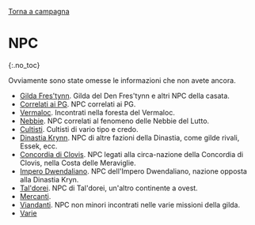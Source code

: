 [Torna a campagna](/xho/campaign)

# NPC
{:.no_toc}

Ovviamente sono state omesse le informazioni che non avete ancora.

- [Gilda Fres'tynn](/xho/npc/frestynn). Gilda del Den Fres'tynn e altri NPC della casata.
- [Correlati ai PG](/xho/npc/pg_related). NPC correlati ai PG.
- [Vermaloc](/xho/npc/vermaloc). Incontrati nella foresta del Vermaloc.
- [Nebbie](/xho/npc/fog). NPC correlati al fenomeno delle Nebbie del Lutto.
- [Cultisti](/xho/npc/cults). Cultisti di vario tipo e credo.
- [Dinastia Krynn](/xho/npc/krynn). NPC di altre fazioni della Dinastia, come gilde rivali, Essek, ecc.
- [Concordia di Clovis](/xho/npc/clovis). NPC legati alla circa-nazione della Concordia di Clovis, nella Costa delle Meraviglie.
- [Impero Dwendaliano](/xho/npc/dwendalian). NPC dell'Impero Dwendaliano, nazione opposta alla Dinastia Kryn.
- [Tal'dorei](/xho/npc/taldorei). NPC di Tal'dorei, un'altro continente a ovest.
- [Mercanti](/xho/npc/merchant).
- [Viandanti](/xho/npc/travelers). NPC non minori incontrati nelle varie missioni della gilda.
- [Varie](/xho/npc/various)
